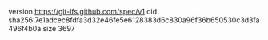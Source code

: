 version https://git-lfs.github.com/spec/v1
oid sha256:7e1adcec8fdfa3d32e46fe5e6128383d6c830a96f36b650530c3d3fa496f4b0a
size 3697
